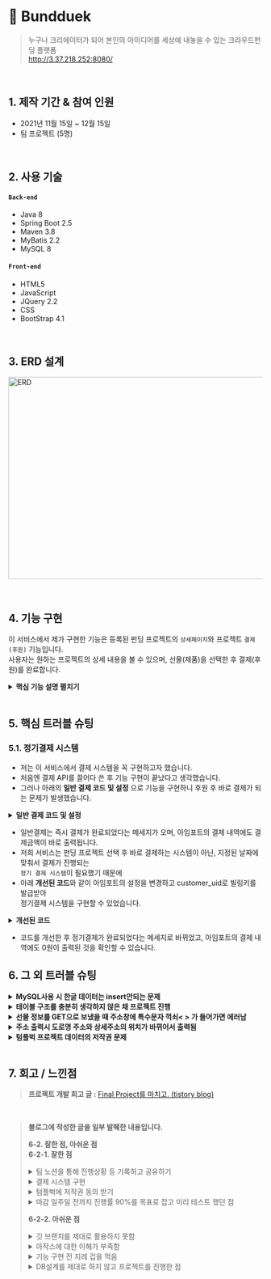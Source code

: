 # :pushpin: Bundduek
>누구나 크리에이터가 되어 본인의 아이디어를 세상에 내놓을 수 있는 크라우드펀딩 플랫폼  
>http://3.37.218.252:8080/  

</br>

## 1. 제작 기간 & 참여 인원
- 2021년 11월 15일 ~ 12월 15일
- 팀 프로젝트 (5명)

</br>

## 2. 사용 기술
#### `Back-end`
  - Java 8
  - Spring Boot 2.5
  - Maven 3.8
  - MyBatis 2.2
  - MySQL 8
#### `Front-end`
  - HTML5
  - JavaScript
  - JQuery 2.2
  - CSS
  - BootStrap 4.1
  
</br>

## 3. ERD 설계
<img src="https://user-images.githubusercontent.com/84839167/148019551-4897a90d-bf4e-4895-8ba2-1fadd0ef65be.png" width="550px" height="400px" title="erd" alt="ERD"></img>

<br/>

## 4. 기능 구현
이 서비스에서 제가 구현한 기능은 등록된 펀딩 프로젝트의 `상세페이지`와 프로젝트 `결제(후원)` 기능입니다.  
사용자는 원하는 프로젝트의 상세 내용을 볼 수 있으며, 선물(제품)을 선택한 후 결제(후원)를 완료합니다.
<details>
<summary><b>핵심 기능 설명 펼치기</b></summary>
<div markdown="1">
  
### 4.1. 전체 흐름
![flow](https://user-images.githubusercontent.com/84839167/148017767-2b4df319-6119-40c5-af8a-99bd185a4ad6.jpg)
  
### 4.2. Controller
![controller](https://user-images.githubusercontent.com/84839167/148033035-514d2a0d-8125-4e1b-8422-8b3f2e1e3645.jpg)
- **요청 처리** :pushpin: [코드 확인](https://github.com/jeejee1106/FinalProject_Bunddeuk/blob/55a28b6944e515280e5be9e7395988d8efcb82b6/src/main/java/data/project/DetailController.java#L22)
  - Controller에서는 화면단에서 넘어온 요청을 받고, Service, Mapper Interface를 통해 사용자가 요청한 정보를 불러옵니다.
- **결과 응답** :pushpin: [코드 확인](https://github.com/jeejee1106/FinalProject_Bunddeuk/blob/55a28b6944e515280e5be9e7395988d8efcb82b6/src/main/webapp/WEB-INF/project_detail/projectDetail.jsp#L189)
  - Service 계층에서 넘어온 로직 처리 결과를 화면단에 응답해줍니다.
  - 사용자가 리스트에서 선택한 프로젝트의 정보가 상세페이지가 나타나게 됩니다.

### 4.3. Service
![service](https://user-images.githubusercontent.com/84839167/148083716-4f125f91-9c93-4c39-a0f5-f9af19e5a3e5.png)
- **상세 페이지 Mapper Method 호출** :pushpin: [코드 확인](https://github.com/jeejee1106/FinalProject_Bunddeuk/blob/1ec443a430802ead67e3c8ed36e2d3d70f4e9be9/src/main/java/data/project/DetailService.java#L12)
  - Service는 프로젝트의 상세페이지와 사용자의 정보를 받을 Method를 호출합니다.
  - 이때 호출된 Method는 MyBatis와 연결 되며, db에서 사용자의 정보나 프로젝트의 정보 등을 가져오며,
  - 사용자가 해당 프로젝트를 찜 했는지, 또는 이미 후원을 했는지, 기본 정보가 입력이 되어  등을 체크합니다.
  - key값을 넣어 value값을 받아야 한다면 HashMap에 넣어 보내줍니다.
  - (parameter의 데이터 타입이 int, String으로 다른 타입이기 때문에 Value값은 Object로 받았습니다.)

### 4.4. Mapper
![mapper](https://user-images.githubusercontent.com/84839167/148793806-73537088-8063-4089-955a-766a9747fc0a.png)
- **컨텐츠 저장** :pushpin: [코드 확인](https://github.com/jeejee1106/FinalProject_Bunddeuk/blob/1ec443a430802ead67e3c8ed36e2d3d70f4e9be9/src/main/resources/mappers/supportSQL.xml#L3)
  - 결제(후원)를 완료하면 Mapper.xml 파일에서 SQL문을 실행하며, 실행 결과를 다시 반환 합니다.
  - 결제(후원)을 완료한 사용자와 프로젝트 정보는 DB에 저장됩니다.
  - 저장된 컨텐츠는 다시 Mapper - Service - Controller를 거쳐 화면단에 출력됩니다.
</div>
</details>

</br>

## 5. 핵심 트러블 슈팅

### 5.1. 정기결제 시스템
- 저는 이 서비스에서 결제 시스템을 꼭 구현하고자 했습니다.  
- 처음엔 결제 API를 끌어다 쓴 후 기능 구현이 끝났다고 생각했습니다.
- 그러나 아래의 **일반 결제 코드 및 설정** 으로 기능을 구현하니 후원 후 바로 결제가 되는 문제가 발생했습니다.
<details>
<summary><b>일반 결제 코드 및 설정</b></summary>
<div markdown="1">
  
```javascript
//카카오 결제 API
var IMP = window.IMP; // 생략가능
IMP.init('impxxxxxxxx');  // 가맹점 식별코드
// IMP.request_pay(param, callback) 결제창 호출
IMP.request_pay({ // param
    pg : 'kakaopay', //pg사 선택 (kakao, kakaopay 둘다 가능)
    pay_method: 'card',
    merchant_uid : 'merchant_' + new Date().getTime(), //주문번호
    name : 'Bunddeuk', // 상품명
    amount : amount,
    buyer_email : email,
    buyer_name : buyer_name,
    buyer_tel : hp,
    buyer_addr : addr,
}, function (rsp) { //callback
    if (rsp.success) {
      // 결제 성공 시 로직
      alert("결제가 완료되었습니다");
    } else {
      // 결제 실패 시 로직
      var msg = '결제에 실패하였습니다.\n';
      msg += rsp.error_msg;
      alert(msg);
      return false;
    }
  $("#final-support-submit").submit();
});
```
  
</div>

  <img src="https://user-images.githubusercontent.com/84839167/149270444-d36a4324-6d5a-41ab-981f-c642bed8c941.png" width="850px" height="200px" title="erd" alt="basic2"></img>
  <img src="https://user-images.githubusercontent.com/84839167/149270436-97ff98ef-865b-4404-bcc5-611361157543.png" width="250px" height="300px" title="erd" alt="basic1"></img>
  
</details>

- 일반결제는 즉시 결제가 완료되었다는 메세지가 오며, 아임포트의 결제 내역에도 결제금액이 바로 출력됩니다.
- 저희 서비스는 펀딩 프로젝트 선택 후 바로 결제하는 시스템이 아닌, 지정된 날짜에 맞춰서 결제가 진행되는  
`정기 결제 시스템`이 필요했기 때문에  
- 아래 **개선된 코드**와 같이 아임포트의 설정을 변경하고 customer_uid로 빌링키를 발급받아  
정기결제 시스템을 구현할 수 있었습니다.
<details>
<summary><b>개선된 코드</b></summary>
  
<div markdown="1">
  
```javascript
//카카오 결제 API
var IMP = window.IMP; // 생략가능
IMP.init('impxxxxxxxx');  // 가맹점 식별코드
// IMP.request_pay(param, callback) 결제창 호출
IMP.request_pay({
    pg : 'kakaopay', //pg사 선택 (kakao, kakaopay 둘다 가능)
    pay_method: 'card',
    merchant_uid : 'merchant_' + new Date().getTime(), //주문번호
    name : 'Bunddeuk', // 상품명
    amount : amount,
    //customer_uid 파라메터가 있어야 빌링키 발급을 시도함
    customer_uid : buyer_name + new Date().getTime(),
    buyer_email : email,
    buyer_name : buyer_name,
    buyer_tel : hp,
    buyer_addr : addr,
}, function(rsp) { //callback
    if ( rsp.success ) {
      console.log('빌링키 발급 성공', rsp)
      //빌링키 발급이 완료되었으므로, 서버에 결제 요청
      alert('예약 결제가 완료되었습니다!');
    } else {
      var msg = '결제에 실패하였습니다.\n';
      msg += rsp.error_msg;
      alert(msg);
      return false;
    }
    $("#final-support-submit").submit();
});
```
  
</div>
  
  <img src="https://user-images.githubusercontent.com/84839167/149270453-e7a18a12-ec8f-4128-a221-2d0a54ef8fe0.png" width="850px" height="200px" title="erd" alt="reservation2"></img>
  <img src="https://user-images.githubusercontent.com/84839167/149270446-a5947e6d-1fae-4d13-9bc6-dd097c3eac98.png" width="250px" height="300px" title="erd" alt="reservation1"></img>
  
</details>

- 코드를 개선한 후 정기결제가 완료되었다는 메세지로 바뀌었고, 아임포트의 결제 내역에도 0원이 출력된 것을 확인할 수 있습니다.

## 6. 그 외 트러블 슈팅

<details>
<summary><b>MySQL사용 시 한글 데이터는 insert안되는 문제</b></summary>
<div markdown="1">
  
```sql
CREATE TABLE  noticeboard1 (
  name varchar(30)
) DEFAULT CHARSET=utf8;
```
  
  - 처음 테이블을 생성할 때 **DEFAULT CHARSET=utf8;** 를 써줘서 해결
  - ALTER DATABASE database_name DEFAULT CHARACTER SET utf8; 명령어로 CHARACTER SET을 변경해주는 방법도 있다.
  
</div>
</details>

<details>
  <summary><b>테이블 구조를 충분히 생각하지 않은 채 프로젝트 진행</b></summary>
  <img src="https://user-images.githubusercontent.com/84839167/149280500-69e0ee59-98c7-4588-8c95-d9ec43f5890c.jpg" width="400px" height="250px" title="erd" alt="table"></img>
  
  - 프로젝트 시작 후 혼자 짰던 테이블 구조.
  - 나중에야 DB설계를 먼저 해야한다는 것을 깨달았다. 앞으로는 DB설계에 조금 더 많은 시간을 투자한 후 프로젝트를 시작해야겠다.
</details>

<details>
  <summary><b>선물 정보를 GET으로 보냈을 때 주소창에 특수문자 꺽쇠< > 가 들어가면 에러남</b></summary>
    
  - 특수문자를 인코딩 해주는 방법과 Mapping을 GET에서 POST로 바꿔주는 방법이 있는데,  
  Mapping을 바꿔주는 방법으로 문제 해결
</details>

<details>
  <summary><b>주소 출력시 도로명 주소와 상세주소의 위치가 바뀌어서 출력됨</b></summary>
  <div markdown="1">
  
```xml
<!-- 주소데이터가 없는 멤버의 주소를 x로 출력 -->
<select id="getAddr" parameterType="String" resultType="ddto">
  select ifnull(max(addr),'x')as addr, ifnull(max(addr2),'x') as addr2 from delivery where id=#{id} and pin=1
</select>
```
  
  - addr과 addr2의 위치를 바꿔썼었음. 올바른 위치로 바꿔주니 정상적으로 출력
</div>
</details>
    
<details>
  <summary><b>텀플벅 프로젝트 데이터의 저작권 문제</b></summary>
  <img src="https://user-images.githubusercontent.com/84839167/149295215-f4ee4f1e-ed38-4a9e-9e1c-cd5e361431a6.png" width="250px" height="300px" title="erd" alt="message"></img>
  
  - 텀블벅 사이트의 창작자님들 한 분 한 분께 메세지를 보낸 후 허락해주신 창작자님의 프로젝트만 데이터로 사용하여 문제 해결
</details>
</br>

## 7. 회고 / 느낀점  
> <b>프로젝트 개발 회고 글 :</b> [Final Project를 마치고. (tistory blog)](https://jee2memory.tistory.com/entry/2021%ED%9A%8C%EA%B3%A0-Final-Project%EB%A5%BC-%EB%A7%88%EC%B9%98%EA%B3%A0)    

<br/>

> <b>블로그에 작성한 글을 일부 발췌한 내용입니다.</b>
>  
> <b>6-2. 잘한 점, 아쉬운 점</b>  
> <b>6-2-1. 잘한 점</b>
> <details>
>  <summary>팀 노션을 통해 진행상황 등 기록하고 공유하기</summary>
>  
>  > 조장을 맡기 전부터 협업을 효율적으로 할 수 있는 방법이 뭐가 있을까 자주 고민했다. 효율적인 협업을 위해선 소통이 잘 되어야 한다고 생각했다.  
>  > 나는 소통의 창구로 '노션'을 선택했는데, 팀원들은 노션을 사용해보지 않았지만 사용법이 간단해 금방 적응해서 사용할 수 있고, 필요한 페이지를 무제한으로 만들수 있기 때문에 소통을  위한 최적의 도구라고 판단했다.  
  >  노션엔 팀규칙과 코딩규칙을 기록해 놓았고, 각자의 진행상황, 참고할만한 사이트, 회의 내용 등을 기록했다. 덕분에 따로 연락하지 않고도 진행상황을 한 눈에 알 수 있었고, 효율적으로 소통을 할 수 있었다.
> </details>
> 
> <details>
>  <summary>결제 시스템 구현</summary>
>  
>  > 아마 대부분의 프로젝트엔 결제기능이 필요할 것이라고 생각한다. 프로젝트 시작 전부터 결제 기능을 구현하는 것이 어렵다는 말을 많이 들었다. 그래서 우리는 '되면 좋고 안되면 말고'라는 마음으로 프로젝트를 시작했다.  
  > 그러나 나는 다들 어렵다는 그 결제를 구현해보고 싶었다. 그렇게 며칠간 구글링과 삽질을 반복한 끝에 결제 기능을 구현할 수 있었다. 결제를 구현한 팀은 우리 팀밖에 없었고, 다른 팀들과는 확실이 구분되는 고급(?)기능이었다.
> </details>
>
> <details>
>  <summary>텀플벅에 저작권 동의 받기</summary>
>  
>  > 프로젝트 마감 5일전, 한 팀원이 말했다. "텀블벅에 있는 펀딩프로젝트 우리가 막 끌어와서 써도돼? 유튜브에도 올라갈 건데 저작권 걸리는거 아니야?" 아뿔싸. 저작권 생각을 못했다.  
  > 그렇다고 우리가 프로젝트 데이터를 하나하나 생각해서 넣기엔 시간도, 아이디어도 당연히 부족했다. 나는 바로 텀블벅에 문의를 하여 프로젝트를 사용해도 되냐는 문의를 남겼고, 텀블벅 측에선 창작자분들이 허락하면 사용해도 괜찮다는 답을 받았다.  
  > 그렇게 텀블벅의 창작자님들 한 분 한 분께 메세지를 남겼고(총 50분께 허락을 구했다.) 사용을 허락해주신 창작자님들의 펀딩프로젝트를 우리의 서비스에 등록할 수 있었다. 저작권 문제나 디자인 유출 문제로 허락해주지 않으신 창작자분들도 계셨기 때문에 저작권 동의를 받은건 정말 잘한 일이라고 생각한다.
> </details>
>
> <details>
>  <summary>마감 일주일 전까지 진행률 90%를 목표로 잡고 미리 테스트 했던 점</summary>
>  
>  > 우리는 프로젝트 마감일에 딱 맞춰 완성을 하기 보단, 기능 구현을 빠르게 마무리 지은 후 남은 일주일 동안 버그를 잡거나, 세세한 부분 수정하면서 여유로운 마감을 하기로 정했다.  
  > 모든 팀원들이 일정에 맞춰 기능 구현을 완료해 주었고, 남은 기간 버그를 잡으면서 우리의 바램대로 여유로운 마감을 할 수 있었다.  
  > 덕분에 위 저작권 관련 문제도 스무스하게 해결할 수 있었다. 기능구현도 못한 상태에서 저 상황을 맞이했더라면...어휴..끔찍하다.
> </details>
>
> <b>6-2-2. 아쉬운 점</b>  
> <details>
>  <summary>깃 브랜치를 제대로 활용하지 못함</summary>
>  
>  > 학원에 다니기 전부터 예습을 통해 깃을 사용해본 덕분에, 남들보다 깃 사용에 익숙했다.  
  > 그러나 겉핥기 식으로 공부했고, 깃 명령어를 쓰기 보다는 이클립스의 기능으로 깃헙에 소스를 올렸기 때문에 협업을 위한 깃 지식은 많이 부족했다.  
  > 가령 새로운 아이디어로 뭔가를 시도해보고 싶을 때 새로운 브랜치를 만들어 거기서 작업하면 되는데, 우리는 모두 프로젝트를 복사한 후 복사한 프로젝트에서 기능을 구현해보고, 그 파일을 다시 원래의 프로젝트에 복사 붙여넣기를 하는 효율성 제로의 작업을 했다.  
  > '잠깐, 브랜치를 만들면 되지 않나?? 우리 왜 다 복붙하고 있었지??' 라는 생각이 들었던 건 마감 하루 전날이었다...ㅎㅎ
> </details>
>
> <details>
>  <summary>아작스에 대한 이해가 부족함</summary>
> 
>  > 프로젝트 시작 전부터 나는 아작스에 많이 약했다. 그래서 아작스를 더 자세히 알고 싶었는데, 이번 프로젝트에서도 강사님과 배운 코드를 그대로 사용하거나, 구글링을 통해 아작스를 사용했다.  
  > 프로젝트를 진행하면서 이해를 했으면 좋았을텐데, 제대로 이해하지도 못한 채로 사용했던 것이 아직도 많이 아쉽다.
> </details>
>
> <details>
>  <summary>기능 구현 전 지레 겁을 먹음</summary>
>  
>  > 나는 결제 기능과 찜 기능을 구현했다. 시작 전 부터 두 기능 모두 구현하기 어렵고 복잡하다는 말을 많이 들었다. 그래서 나는 해보지도 않고 어떻게해ㅜㅜ 어떻게 하지??ㅜㅜ 라는 생각으로 시도조차 안하며 구글링만 몇시간을 했었다. 찜 기능 같은 경우는 구글링을 해도 감이 오지 않아서 냅다 코드를 짜봤다. 근데 웬걸? 두 시간만에 찜 기능을 모두 완성할 수 있었다. 기능구현보다 어려웠던건 오히려 하트 색을 바뀌게 하는 css였다....  
  > 그런데 다른 팀들은 적게는 3일, 많게는 일주일이 걸렸다는 말을 듣고 어..? 나 뭐 잘못했나..? 내 기능에 하자가 있나..? 하는 생각이 자꾸 든다. 기능은 잘 되고 있는데.....  
  > 뭐든지 걱정부터 하지 말고 일단 해보는 것이 나에게 잘 맞는 방법이라는 걸 다시 한 번 깨달았다.
> </details>
>
> <details>
>  <summary>DB설계를 제대로 하지 않고 프로젝트를 진행한 점</summary>
>  
>  > 나는 프로젝트를 본격적으로 시작하기 전에 주제를 정하고, 요구사항을 정의하고, 파트를 나누는 것으로 회의를 마쳤다.  
  > 물론 테이블에 대한 얘기도 나왔지만 member, project 테이블을 메인 테이블로 잡고 나머지는 기능 구현하면서 추가하는 걸로 결론을 내렸다. 이게 가장 큰 실수였다.  
  > 프로젝트 시작 전 DB설계를 먼저 해야한다는 사실을 며칠전에 알았다... 그러나 아직도 DB설계를 어느정도까지 한 후 프로젝트를 시작해야 하는지 잘 모르겠다. 어차피 프로젝트가 진행되면 미리 짜놓은 구조에 변경이 생길거고, 수정해야할텐데... 이 부분은 더 공부해봐야지.  
  > 어쨋든 우리는 너무 대략적으로만 짜놓았기 때문에 프로젝트를 진행하면서 테이블 구조를 짜는데 꽤나 골머리를 썩혔었다. 다음부터는 아주 세세하게는 아니더라도 틀을 튼튼하게 만들고 시작해야지.
> </details>
